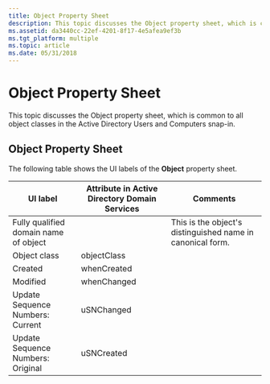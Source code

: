 ```yaml
---
title: Object Property Sheet
description: This topic discusses the Object property sheet, which is common to all object classes in the Active Directory Users and Computers snap-in.
ms.assetid: da3440cc-22ef-4201-8f17-4e5afea9ef3b
ms.tgt_platform: multiple
ms.topic: article
ms.date: 05/31/2018
---
```


# Object Property Sheet

This topic discusses the Object property sheet, which is common to all object classes in the Active Directory Users and Computers snap-in.

## Object Property Sheet

The following table shows the UI labels of the **Object** property sheet.



| UI label                              | Attribute in Active Directory Domain Services | Comments                                                   |
|---------------------------------------|-----------------------------------------------|------------------------------------------------------------|
| Fully qualified domain name of object |                                               | This is the object's distinguished name in canonical form. |
| Object class                          | objectClass                                   |                                                            |
| Created                               | whenCreated                                   |                                                            |
| Modified                              | whenChanged                                   |                                                            |
| Update Sequence Numbers: Current      | uSNChanged                                    |                                                            |
| Update Sequence Numbers: Original     | uSNCreated                                    |                                                            |



 

 

 




